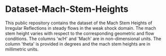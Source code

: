 # Dataset-Mach-Stem-Heights

This public repository contains the dataset of the Mach Stem Heights of Irregular Reflections in steady flows in the weak shock domain. The mach stem height varies with respect to the corresponding geometric and flow conditions. The columns 'w/H' and 'Mach' are in non-dimensional units. The column 'theta' is provided in degrees and the mach stem heights are in millimetric units. 
